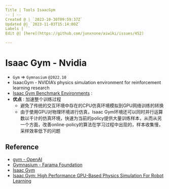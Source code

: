 ```yaml
---
Title | Tools IsaacGym
-- | --
Created @ | `2023-10-30T09:59:37Z`
Updated @| `2023-11-03T15:14:00Z`
Labels | ``
Edit @| [here](https://github.com/junxnone/aiwiki/issues/452)

---
```

# Isaac Gym - Nvidia
- `Gym` => `Gymnasium` `@2022.10`
- IsaacGym - NVIDIA’s physics simulation environment for reinforcement learning research
- [Isaac Gym Benchmark Environments](https://github.com/NVIDIA-Omniverse/IsaacGymEnvs?tab=readme-ov-file#isaac-gym-benchmark-environments) : 
- **优点** : 加速整个训练过程
  - 避免了传统的交互环境中存在的CPU仿真环境模拟到GPU网络训练的转换
  - 由于使用GPU对物理环境进行仿真，Isaac Gym环境还可以同时并行运算数以千计的仿真环境，快速为当前的policy提供大量训练样本，从而从另一个方面，改善online-policy的算法在学习过程中出现的，样本收集慢，采样效率低下的问题

## Reference
- [gym - OpenAI](https://github.com/openai/gym)
- [Gymnasium - Farama Foundation](https://github.com/Farama-Foundation/Gymnasium)
- [Isaac Gym](https://developer.nvidia.com/isaac-gym)
- [Isaac Gym: High Performance GPU-Based Physics Simulation For Robot Learning](https://sites.google.com/view/isaacgym-nvidia)

